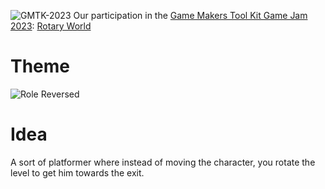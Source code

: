 ![GMTK-2023](https://img.itch.zone/aW1hZ2UyL2phbS8zMjM0NzAvOTYzODIxMi5wbmc=/original/DzYKfV.png)
Our participation in the [Game Makers Tool Kit Game Jam 2023](https://itch.io/jam/gmtk-2023): [Rotary World](https://itch.io/jam/gmtk-2023/rate/2158638)

# Theme
![Role Reversed](https://img.itch.zone/aW1nLzEyNjk3MzE4LnBuZw==/original/RfOXRj.png)

# Idea
A sort of platformer where instead of moving the character, you rotate the level to get him towards the exit.

